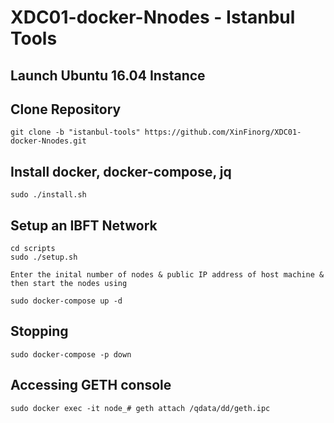 # XDC01-docker-Nnodes - Istanbul Tools 

## Launch Ubuntu 16.04 Instance

## Clone Repository
    git clone -b "istanbul-tools" https://github.com/XinFinorg/XDC01-docker-Nnodes.git    
   
## Install docker, docker-compose, jq
    sudo ./install.sh
    
## Setup an IBFT Network

    cd scripts
    sudo ./setup.sh

    Enter the inital number of nodes & public IP address of host machine & then start the nodes using

    sudo docker-compose up -d

## Stopping

    sudo docker-compose -p down

## Accessing GETH console

    sudo docker exec -it node_# geth attach /qdata/dd/geth.ipc
